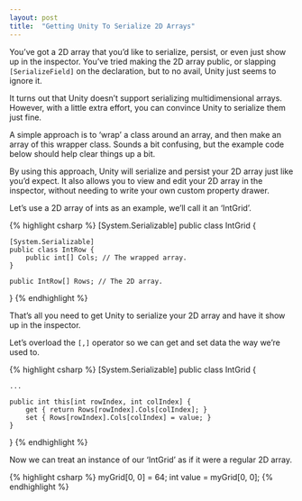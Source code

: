 ```yaml
---
layout: post
title:  "Getting Unity To Serialize 2D Arrays"
---
```

You’ve got a 2D array that you’d like to serialize, persist, or even just show up in the inspector. You’ve tried making the 2D array public, or slapping `[SerializeField]` on the declaration, but to no avail, Unity just seems to ignore it.

It turns out that Unity doesn’t support serializing multidimensional arrays. However, with a little extra effort, you can convince Unity to serialize them just fine.

A simple approach is to ‘wrap’ a class around an array, and then make an array of this wrapper class. Sounds a bit confusing, but the example code below should help clear things up a bit.

By using this approach, Unity will serialize and persist your 2D array just like you’d expect. It also allows you to view and edit your 2D array in the inspector, without needing to write your own custom property drawer.

Let’s use a 2D array of ints as an example, we’ll call it an ‘IntGrid’.

{% highlight csharp %}
[System.Serializable]
public class IntGrid {

	[System.Serializable]
	public class IntRow {
		public int[] Cols; // The wrapped array.
	}

	public IntRow[] Rows; // The 2D array.
}
{% endhighlight %}

That’s all you need to get Unity to serialize your 2D array and have it show up in the inspector.

Let’s overload the `[,]` operator so we can get and set data the way we’re used to.

{% highlight csharp %}
[System.Serializable]
public class IntGrid {

	...

	public int this[int rowIndex, int colIndex] {
		get { return Rows[rowIndex].Cols[colIndex]; }
		set { Rows[rowIndex].Cols[colIndex] = value; }
	}
}
{% endhighlight %}

Now we can treat an instance of our ‘IntGrid’ as if it were a regular 2D array.

{% highlight csharp %}
myGrid[0, 0] = 64;
int value = myGrid[0, 0];
{% endhighlight %}
